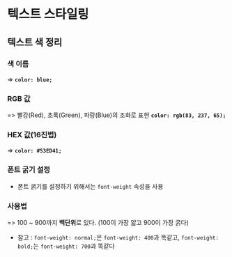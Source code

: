 # 텍스트 스타일링

## 텍스트 색 정리

### 색 이름

=> **`color: blue;`**

### RGB 값

=> 빨강(Red), 초록(Green), 파랑(Blue)의 조화로 표현 **`color: rgb(83, 237, 65);`**

### HEX 값(16진법)

=> **`color: #53ED41;`**

### 폰트 굵기 설정

* 폰트 굵기를 설정하기 위해서는 `font-weight` 속성을 사용

### 사용법

=> 100 ~ 900까지 **백단위**로 있다. (100이 가장 얇고 900이 가장 굵다)

* 참고 :  `font-weight: normal;`은 `font-weight: 400`과 똑같고, `font-weight: bold;`는 `font-weight: 700`과 똑같다

